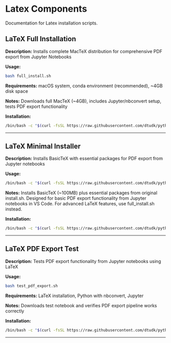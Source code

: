 # Latex Components

Documentation for Latex installation scripts.

## LaTeX Full Installation

**Description:** Installs complete MacTeX distribution for comprehensive PDF export from Jupyter Notebooks

**Usage:**
```bash
bash full_install.sh
```

**Requirements:** macOS system, conda environment (recommended), ~4GB disk space

**Notes:** Downloads full MacTeX (~4GB), includes Jupyter/nbconvert setup, tests PDF export functionality

**Installation:**
```bash
/bin/bash -c "$(curl -fsSL https://raw.githubusercontent.com/dtudk/pythonsupport-scripts/main/MacOS/Components/Latex/full_install.sh)"
```

---

## LaTeX Minimal Installer

**Description:** Installs BasicTeX with essential packages for PDF export from Jupyter notebooks

**Usage:**
```bash
/bin/bash -c "$(curl -fsSL https://raw.githubusercontent.com/dtudk/pythonsupport-scripts/main/MacOS/Components/Latex/minimal_install.sh)"
```

**Notes:** Installs BasicTeX (~100MB) plus essential packages from original install.sh. Designed for basic PDF export functionality from Jupyter notebooks in VS Code. For advanced LaTeX features, use full_install.sh instead.

**Installation:**
```bash
/bin/bash -c "$(curl -fsSL https://raw.githubusercontent.com/dtudk/pythonsupport-scripts/main/MacOS/Components/Latex/minimal_install.sh)"
```

---

## LaTeX PDF Export Test

**Description:** Tests PDF export functionality from Jupyter notebooks using LaTeX

**Usage:**
```bash
bash test_pdf_export.sh
```

**Requirements:** LaTeX installation, Python with nbconvert, Jupyter

**Notes:** Downloads test notebook and verifies PDF export pipeline works correctly

**Installation:**
```bash
/bin/bash -c "$(curl -fsSL https://raw.githubusercontent.com/dtudk/pythonsupport-scripts/main/MacOS/Components/Latex/test_pdf_export.sh)"
```

---

